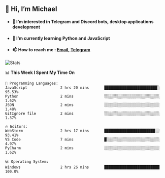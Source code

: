 ## 👋 Hi, I’m Michael
- #### 👀 I’m interested in Telegram and Discord bots, desktop applications development
- #### 🌱 I’m currently learning Python and JavaScript
- #### 📫 How to reach me : [Email](mailto:misha@kurapov.ru), [Telegram](https://t.me/mickr7)

![Stats](https://github-readme-stats.vercel.app/api?username=krpff&show_icons=true&theme=react&hide=issues&count_private=true&layout=compact)


<!--START_SECTION:waka-->
📊 **This Week I Spent My Time On** 

```text
💬 Programming Languages: 
JavaScript               2 hrs 20 mins       ████████████████████████░   95.53% 
Python                   2 mins              ░░░░░░░░░░░░░░░░░░░░░░░░░   1.62% 
JSON                     2 mins              ░░░░░░░░░░░░░░░░░░░░░░░░░   1.48% 
GitIgnore file           2 mins              ░░░░░░░░░░░░░░░░░░░░░░░░░   1.37%

🔥 Editors: 
WebStorm                 2 hrs 17 mins       ███████████████████████░░   93.41% 
VS Code                  7 mins              █░░░░░░░░░░░░░░░░░░░░░░░░   4.97% 
PyCharm                  2 mins              ░░░░░░░░░░░░░░░░░░░░░░░░░   1.62%

💻 Operating System: 
Windows                  2 hrs 26 mins       █████████████████████████   100.0%

```


<!--END_SECTION:waka-->
